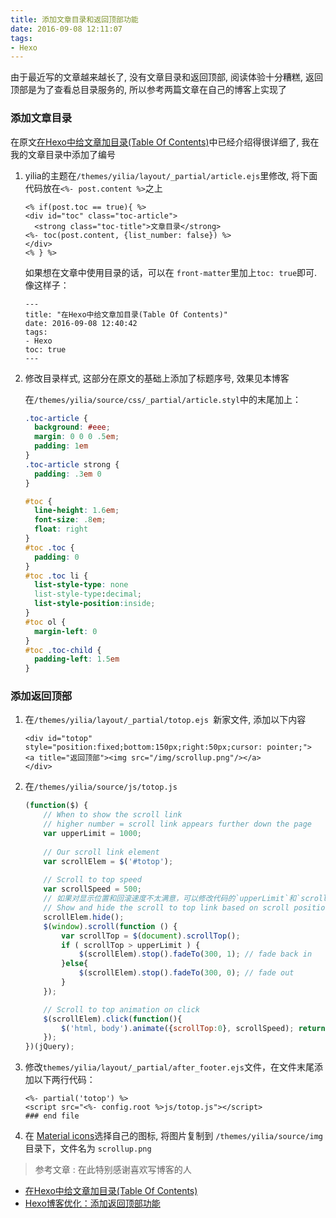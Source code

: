 ```yaml
---
title: 添加文章目录和返回顶部功能
date: 2016-09-08 12:11:07
tags:
- Hexo
---
```

由于最近写的文章越来越长了, 没有文章目录和返回顶部, 阅读体验十分糟糕, 返回顶部是为了查看总目录服务的, 所以参考两篇文章在自己的博客上实现了
<!--more-->

### **添加文章目录**

在原文[在Hexo中给文章加目录(Table Of Contents)](http://morningchen.com/2015/07/15/Table-Of-Contents-for-hexo/)中已经介绍得很详细了, 我在我的文章目录中添加了编号

1. yilia的主题在`/themes/yilia/layout/_partial/article.ejs`里修改, 将下面代码放在`<%- post.content %>`之上

    ```
    <% if(post.toc == true){ %>
    <div id="toc" class="toc-article">
      <strong class="toc-title">文章目录</strong>
    <%- toc(post.content, {list_number: false}) %>
    </div>
    <% } %>
    ```

    如果想在文章中使用目录的话，可以在 `front-matter`里加上` toc: true `即可. 像这样子：

    ```
    ---
    title: "在Hexo中给文章加目录(Table Of Contents)"
    date: 2016-09-08 12:40:42
    tags:
    - Hexo
    toc: true
    ---
    ```

2. 修改目录样式, 这部分在原文的基础上添加了标题序号, 效果见本博客

    在`/themes/yilia/source/css/_partial/article.styl`中的末尾加上：
    
    ```css
    .toc-article {
      background: #eee;
      margin: 0 0 0 .5em;
      padding: 1em
    }
    .toc-article strong {
      padding: .3em 0
    }
    
    #toc {
      line-height: 1.6em;
      font-size: .8em;
      float: right
    }
    #toc .toc {
      padding: 0
    }
    #toc .toc li {
      list-style-type: none
      list-style-type:decimal;
      list-style-position:inside;
    }
    #toc ol {
      margin-left: 0
    }
    #toc .toc-child {
      padding-left: 1.5em
    }
    ```
    
### **添加返回顶部**

1. 在`/themes/yilia/layout/_partial/totop.ejs `新家文件, 添加以下内容

    ```
    <div id="totop" style="position:fixed;bottom:150px;right:50px;cursor: pointer;">
    <a title="返回顶部"><img src="/img/scrollup.png"/></a>
    </div>
    ```
    
2. 在`/themes/yilia/source/js/totop.js`

    ```javascript
    (function($) { 
    	// When to show the scroll link
    	// higher number = scroll link appears further down the page   
    	var upperLimit = 1000;
    	
    	// Our scroll link element
    	var scrollElem = $('#totop');
        
    	// Scroll to top speed
    	var scrollSpeed = 500;
        // 如果对显示位置和回滚速度不太满意，可以修改代码的`upperLimit`和`scrollSpeed`参数
    	// Show and hide the scroll to top link based on scroll position   
    	scrollElem.hide();
    	$(window).scroll(function () {            
    		var scrollTop = $(document).scrollTop();       
    		if ( scrollTop > upperLimit ) {
    			$(scrollElem).stop().fadeTo(300, 1); // fade back in           
    		}else{       
    			$(scrollElem).stop().fadeTo(300, 0); // fade out
    		}
    	});
    
    	// Scroll to top animation on click
    	$(scrollElem).click(function(){
    		$('html, body').animate({scrollTop:0}, scrollSpeed); return false;
    	});
    })(jQuery);    
    ```
    
   

3. 修改`themes/yilia/layout/_partial/after_footer.ejs`文件，在文件末尾添加以下两行代码：

    ```
    <%- partial('totop') %>
    <script src="<%- config.root %>js/totop.js"></script>
    ### end file
    ```
    
4. 在 [Material icons](https://design.google.com/icons/)选择自己的图标, 将图片复制到 `/themes/yilia/source/img` 目录下，文件名为 `scrollup.png`


> 参考文章 : 在此特别感谢喜欢写博客的人

- [在Hexo中给文章加目录(Table Of Contents)](http://morningchen.com/2015/07/15/Table-Of-Contents-for-hexo/)
- [Hexo博客优化：添加返回顶部功能](http://wuchong.me/blog/2014/01/08/hexo-scrollup/)